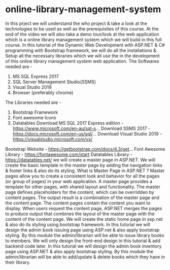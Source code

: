# online-library-management-system

 In this prject we will understand the who project & take a look at the technologies to be used as well as the prerequisites of this course.
At the end of the video we will also take a demo tour/look at the web application which is a online library management system which we will build in this full course.
 In this  tutorial of the Dynamic Web Development with ASP.NET & C# programming with Bootstrap framework, we will do all the installations & Setup all the necessary libraries which we will use the in the development of this online library management system web application.
The Softwares needed are -
1. MS SQL Express 2017 
2. SQL Server Management Studio(SSMS)
3. Visual Studio 2019 
4. Browser (preferably chrome)

The Libraries needed are -
1. Bootstrap Framework 
2. Font awesome Icons
3. Datatables
Download MS SQL 2017 Express edition - https://www.microsoft.com/en-au/sql-s...
Download SSMS 2017 - 
https://docs.microsoft.com/en-us/sql/...
Download Visual Studio 2019 -
https://visualstudio.microsoft.com/vs/

Bootstrap Website - https://getbootstrap.com/docs/4.3/get...
Font Awesome Library - https://fontawesome.com/start
Datatables Library - https://datatables.net/
we will create a master page in ASP.NET. We will create the basic template in the master page by adding the navigation links & footer links & also do its styling.
What is Master Page in ASP.NET ?
Master pages allow you to create a consistent look and behavior for all the pages (or group of pages) in your web application.
A master page provides a template for other pages, with shared layout and functionality. The master page defines placeholders for the content, which can be overridden by content pages. The output result is a combination of the master page and the content page.
The content pages contain the content you want to display.
When users request the content page, ASP.NET merges the pages to produce output that combines the layout of the master page with the content of the content page.
We will create the static home page in asp.net & also do its styling using bootstrap framework.
In this tutorial we will design the admin book issuing page using ASP.net & also apply bootstrap styling. By this module the admin/librarian will be able to issue library books to members. We will only design the front-end design in this tutorial & add backend code later.
In this tutorial we will design the admin book inventory page using ASP.NET & also apply bootstrap styling. By this module the admin/librarian will be able to add/update & delete books which they have in their library.

